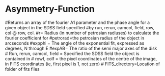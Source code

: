 # Asymmetry-Function
#Returns an array of the fourier A1 parameter and the phase angle for a given object in the SDSS field specified
    #by run, rerun, camcol, field, row, col @ row, col.
    #r= Radius (in number of petrosian radiuses) to calculate the fourier coefficient for
    #petrorad=the petrosian radius of the object in arcseconds
    #expphi = The angle of the exponential fit, expressed as degrees, N through E
    #expAB= The ratio of the semi major axes of the disk
    # Run, rerun, camcol, field = Specified the SDSS field the object is contained in
    # rowf, colf = the pixel coordinates of the centre of the image, in FITS coordinates (ie, first pixel is 1, not zero) 
    # FITS_directory=Location of folder of fits files
